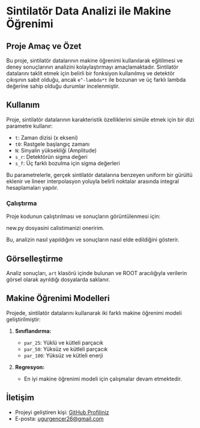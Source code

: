 # Sintilatör Data Analizi ile Makine Öğrenimi

## Proje Amaç ve Özet

Bu proje, sintilatör datalarının makine öğrenimi kullanılarak eğitilmesi ve deney sonuçlarının analizini kolaylaştırmayı amaçlamaktadır. 
Sintilatör datalarını taklit etmek için belirli bir fonksiyon kullanılmış ve detektör çıkışının sabit olduğu, ancak `e^-lambda*t` ile bozunan ve üç farklı lambda değerine sahip olduğu durumlar incelenmiştir.

## Kullanım

Proje, sintilatör datalarının karakteristik özelliklerini simüle etmek için bir dizi parametre kullanır:

- `t`: Zaman dizisi (x ekseni)
- `t0`: Rastgele başlangıç ​​zamanı
- `N`: Sinyalin yüksekliği (Amplitude)
- `s_r`: Detektörün sigma değeri
- `s_f`: Üç farklı bozulma için sigma değerleri

Bu parametrelerle, gerçek sintilatör datalarına benzeyen uniform bir gürültü eklenir ve lineer interpolasyon yoluyla belirli noktalar arasında integral hesaplamaları yapılır. 

### Çalıştırma

Proje kodunun çalıştırılması ve sonuçların görüntülenmesi için:

new.py dosyasini calistimanizi oneririm.

Bu, analizin nasıl yapıldığını ve sonuçların nasıl elde edildiğini gösterir.

## Görselleştirme

Analiz sonuçları, `art` klasörü içinde bulunan ve ROOT aracılığıyla verilerin görsel olarak ayrıldığı dosyalarda saklanır.

## Makine Öğrenimi Modelleri

Projede, sintilatör datalarını kullanarak iki farklı makine öğrenimi modeli geliştirilmiştir:

1. **Sınıflandırma:** 
   - `par_25`: Yüklü ve kütleli parçacık
   - `par_50`: Yüksüz ve kütleli parçacık
   - `par_100`: Yüksüz ve kütleli enerji

2. **Regresyon:** 
   - En iyi makine öğrenimi modeli için çalışmalar devam etmektedir.

## İletişim

- Projeyi geliştiren kişi: [GitHub Profiliniz](https://github.com/uugncr)
- E-posta: ugurgencer26@gmail.com

